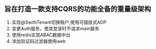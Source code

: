 ## 旨在打造一款支持CQRS的功能全备的重量级架构


1. 实现@SwithTenant切换租户,使用可插拔式AOP
2. 变更Auth服务，使其登录时不请求main服务
3. 使用redis实现ABAC数据中台
4. 添加验证码过滤器使用web